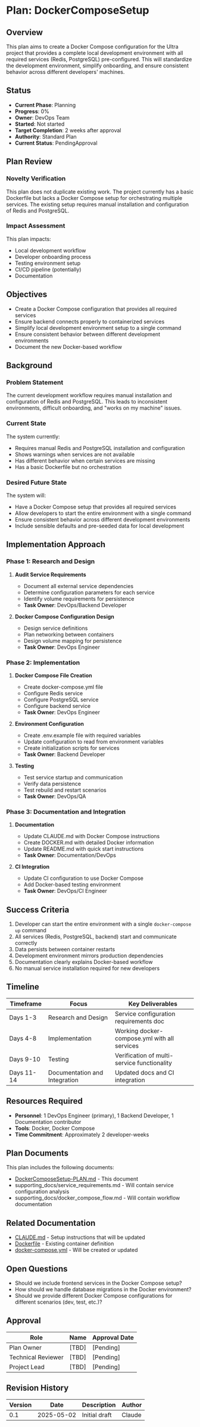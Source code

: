 # Plan: DockerComposeSetup

## Overview

This plan aims to create a Docker Compose configuration for the Ultra project that provides a complete local development environment with all required services (Redis, PostgreSQL) pre-configured. This will standardize the development environment, simplify onboarding, and ensure consistent behavior across different developers' machines.

## Status

- **Current Phase**: Planning
- **Progress**: 0%
- **Owner**: DevOps Team
- **Started**: Not started
- **Target Completion**: 2 weeks after approval
- **Authority**: Standard Plan
- **Current Status**: PendingApproval

## Plan Review

### Novelty Verification

This plan does not duplicate existing work. The project currently has a basic Dockerfile but lacks a Docker Compose setup for orchestrating multiple services. The existing setup requires manual installation and configuration of Redis and PostgreSQL.

### Impact Assessment

This plan impacts:

- Local development workflow
- Developer onboarding process
- Testing environment setup
- CI/CD pipeline (potentially)
- Documentation

## Objectives

- Create a Docker Compose configuration that provides all required services
- Ensure backend connects properly to containerized services
- Simplify local development environment setup to a single command
- Ensure consistent behavior between different development environments
- Document the new Docker-based workflow

## Background

### Problem Statement

The current development workflow requires manual installation and configuration of Redis and PostgreSQL. This leads to inconsistent environments, difficult onboarding, and "works on my machine" issues.

### Current State

The system currently:

- Requires manual Redis and PostgreSQL installation and configuration
- Shows warnings when services are not available
- Has different behavior when certain services are missing
- Has a basic Dockerfile but no orchestration

### Desired Future State

The system will:

- Have a Docker Compose setup that provides all required services
- Allow developers to start the entire environment with a single command
- Ensure consistent behavior across different development environments
- Include sensible defaults and pre-seeded data for local development

## Implementation Approach

### Phase 1: Research and Design

1. **Audit Service Requirements**

   - Document all external service dependencies
   - Determine configuration parameters for each service
   - Identify volume requirements for persistence
   - **Task Owner**: DevOps/Backend Developer

2. **Docker Compose Configuration Design**
   - Design service definitions
   - Plan networking between containers
   - Design volume mapping for persistence
   - **Task Owner**: DevOps Engineer

### Phase 2: Implementation

1. **Docker Compose File Creation**

   - Create docker-compose.yml file
   - Configure Redis service
   - Configure PostgreSQL service
   - Configure backend service
   - **Task Owner**: DevOps Engineer

2. **Environment Configuration**

   - Create .env.example file with required variables
   - Update configuration to read from environment variables
   - Create initialization scripts for services
   - **Task Owner**: Backend Developer

3. **Testing**
   - Test service startup and communication
   - Verify data persistence
   - Test rebuild and restart scenarios
   - **Task Owner**: DevOps/QA

### Phase 3: Documentation and Integration

1. **Documentation**

   - Update CLAUDE.md with Docker Compose instructions
   - Create DOCKER.md with detailed Docker information
   - Update README.md with quick start instructions
   - **Task Owner**: Documentation/DevOps

2. **CI Integration**
   - Update CI configuration to use Docker Compose
   - Add Docker-based testing environment
   - **Task Owner**: DevOps/CI Engineer

## Success Criteria

1. Developer can start the entire environment with a single `docker-compose up` command
2. All services (Redis, PostgreSQL, backend) start and communicate correctly
3. Data persists between container restarts
4. Development environment mirrors production dependencies
5. Documentation clearly explains Docker-based workflow
6. No manual service installation required for new developers

## Timeline

| Timeframe  | Focus                         | Key Deliverables                             |
| ---------- | ----------------------------- | -------------------------------------------- |
| Days 1-3   | Research and Design           | Service configuration requirements doc       |
| Days 4-8   | Implementation                | Working docker-compose.yml with all services |
| Days 9-10  | Testing                       | Verification of multi-service functionality  |
| Days 11-14 | Documentation and Integration | Updated docs and CI integration              |

## Resources Required

- **Personnel**: 1 DevOps Engineer (primary), 1 Backend Developer, 1 Documentation contributor
- **Tools**: Docker, Docker Compose
- **Time Commitment**: Approximately 2 developer-weeks

## Plan Documents

This plan includes the following documents:

- [DockerComposeSetup-PLAN.md](DockerComposeSetup-PLAN.md) - This document
- supporting_docs/service_requirements.md - Will contain service configuration analysis
- supporting_docs/docker_compose_flow.md - Will contain workflow documentation

## Related Documentation

- [CLAUDE.md](/CLAUDE.md) - Setup instructions that will be updated
- [Dockerfile](/Dockerfile) - Existing container definition
- [docker-compose.yml](/docker-compose.yml) - Will be created or updated

## Open Questions

- Should we include frontend services in the Docker Compose setup?
- How should we handle database migrations in the Docker environment?
- Should we provide different Docker Compose configurations for different scenarios (dev, test, etc.)?

## Approval

| Role               | Name  | Approval Date |
| ------------------ | ----- | ------------- |
| Plan Owner         | [TBD] | [Pending]     |
| Technical Reviewer | [TBD] | [Pending]     |
| Project Lead       | [TBD] | [Pending]     |

## Revision History

| Version | Date       | Description   | Author |
| ------- | ---------- | ------------- | ------ |
| 0.1     | 2025-05-02 | Initial draft | Claude |

